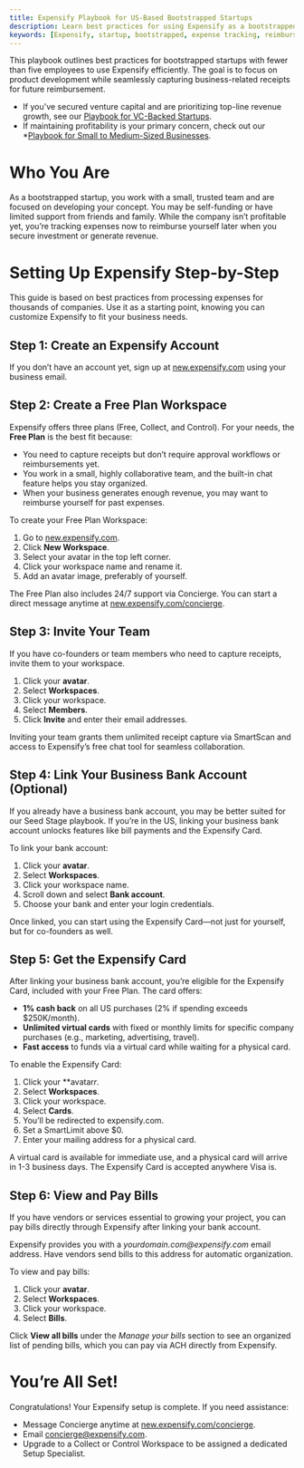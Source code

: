 ```yaml
---
title: Expensify Playbook for US-Based Bootstrapped Startups
description: Learn best practices for using Expensify as a bootstrapped startup with fewer than five employees.
keywords: [Expensify, startup, bootstrapped, expense tracking, reimbursement, workspace]
---
```

<div id="expensify-classic" markdown="1">
  
This playbook outlines best practices for bootstrapped startups with fewer than five employees to use Expensify efficiently. The goal is to focus on product development while seamlessly capturing business-related receipts for future reimbursement.

- If you've secured venture capital and are prioritizing top-line revenue growth, see our [Playbook for VC-Backed Startups](https://help.expensify.com/articles/playbooks/Expensify-Playbook-for-US-based-VC-Backed-Startups).
- If maintaining profitability is your primary concern, check out our *[Playbook for Small to Medium-Sized Businesses](https://help.expensify.com/articles/playbooks/Expensify-Playbook-for-Small-to-Medium-Sized-Businesses).

# Who You Are
As a bootstrapped startup, you work with a small, trusted team and are focused on developing your concept. You may be self-funding or have limited support from friends and family. While the company isn’t profitable yet, you’re tracking expenses now to reimburse yourself later when you secure investment or generate revenue.

# Setting Up Expensify Step-by-Step
This guide is based on best practices from processing expenses for thousands of companies. Use it as a starting point, knowing you can customize Expensify to fit your business needs.

## Step 1: Create an Expensify Account
If you don’t have an account yet, sign up at [new.expensify.com](https://new.expensify.com) using your business email.

## Step 2: Create a Free Plan Workspace
Expensify offers three plans (Free, Collect, and Control). For your needs, the **Free Plan** is the best fit because:

- You need to capture receipts but don’t require approval workflows or reimbursements yet.
- You work in a small, highly collaborative team, and the built-in chat feature helps you stay organized.
- When your business generates enough revenue, you may want to reimburse yourself for past expenses.

To create your Free Plan Workspace:

1. Go to [new.expensify.com](https://new.expensify.com).
2. Click **New Workspace**.
3. Select your avatar in the top left corner.
4. Click your workspace name and rename it.
5. Add an avatar image, preferably of yourself.

The Free Plan also includes 24/7 support via Concierge. You can start a direct message anytime at [new.expensify.com/concierge](https://new.expensify.com/concierge).

## Step 3: Invite Your Team
If you have co-founders or team members who need to capture receipts, invite them to your workspace.

1. Click your **avatar**.
2. Select **Workspaces**.
3. Click your workspace.
4. Select **Members**.
5. Click **Invite** and enter their email addresses.

Inviting your team grants them unlimited receipt capture via SmartScan and access to Expensify’s free chat tool for seamless collaboration.

## Step 4: Link Your Business Bank Account (Optional)
If you already have a business bank account, you may be better suited for our Seed Stage playbook. If you’re in the US, linking your business bank account unlocks features like bill payments and the Expensify Card.

To link your bank account:

1. Click your **avatar**.
2. Select **Workspaces**.
3. Click your workspace name.
4. Scroll down and select **Bank account**.
5. Choose your bank and enter your login credentials.

Once linked, you can start using the Expensify Card—not just for yourself, but for co-founders as well.

## Step 5: Get the Expensify Card
After linking your business bank account, you’re eligible for the Expensify Card, included with your Free Plan. The card offers:

- **1% cash back** on all US purchases (2% if spending exceeds $250K/month).
- **Unlimited virtual cards** with fixed or monthly limits for specific company purchases (e.g., marketing, advertising, travel).
- **Fast access** to funds via a virtual card while waiting for a physical card.

To enable the Expensify Card:

1. Click your **avatar*r*.
2. Select **Workspaces**.
3. Click your workspace.
4. Select **Cards**.
5. You’ll be redirected to expensify.com.
6. Set a SmartLimit above $0.
7. Enter your mailing address for a physical card.

A virtual card is available for immediate use, and a physical card will arrive in 1-3 business days. The Expensify Card is accepted anywhere Visa is.

## Step 6: View and Pay Bills
If you have vendors or services essential to growing your project, you can pay bills directly through Expensify after linking your bank account.

Expensify provides you with a *_yourdomain.com@expensify.com_* email address. Have vendors send bills to this address for automatic organization.

To view and pay bills:

1. Click your **avatar**.
2. Select **Workspaces**.
3. Click your workspace.
4. Select **Bills**.

Click **View all bills** under the *Manage your bills* section to see an organized list of pending bills, which you can pay via ACH directly from Expensify.

# You’re All Set!
Congratulations! Your Expensify setup is complete. If you need assistance:

- Message Concierge anytime at [new.expensify.com/concierge](https://new.expensify.com/concierge).
- Email concierge@expensify.com.
- Upgrade to a Collect or Control Workspace to be assigned a dedicated Setup Specialist.

</div>
